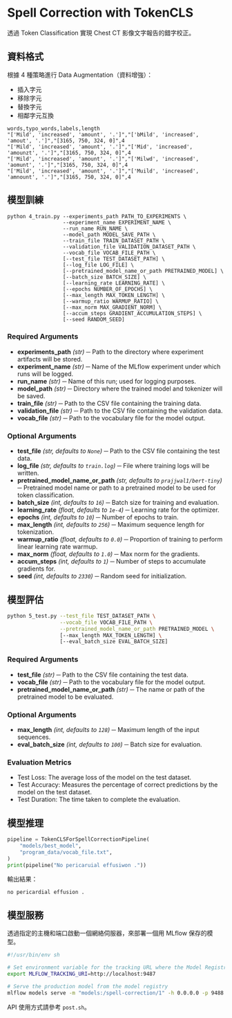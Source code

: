 # Spell Correction with TokenCLS
透過 Token Classification 實現 Chest CT 影像文字報告的錯字校正。

## 資料格式
根據 4 種策略進行 Data Augmentation（資料增強）：
+ 插入字元
+ 移除字元
+ 替換字元
+ 相鄰字元互換
```
words,typo_words,labels,length
"['Mild', 'increased', 'amount', '.']","['bMild', 'increased', 'amout', '.']","[3165, 750, 324, 0]",4
"['Mild', 'increased', 'amount', '.']","['Mid', 'increased', 'amounzt', '.']","[3165, 750, 324, 0]",4
"['Mild', 'increased', 'amount', '.']","['Milwd', 'increased', 'aomunt', '.']","[3165, 750, 324, 0]",4
"['Mild', 'increased', 'amount', '.']","['Muild', 'increased', 'amnount', '.']","[3165, 750, 324, 0]",4
```

## 模型訓練
```
python 4_train.py --experiments_path PATH_TO_EXPERIMENTS \
                  --experiment_name EXPERIMENT_NAME \
                  --run_name RUN_NAME \
                  --model_path MODEL_SAVE_PATH \
                  --train_file TRAIN_DATASET_PATH \
                  --validation_file VALIDATION_DATASET_PATH \
                  --vocab_file VOCAB_FILE_PATH \
                  [--test_file TEST_DATASET_PATH] \
                  [--log_file LOG_FILE] \
                  [--pretrained_model_name_or_path PRETRAINED_MODEL] \
                  [--batch_size BATCH_SIZE] \
                  [--learning_rate LEARNING_RATE] \
                  [--epochs NUMBER_OF_EPOCHS] \
                  [--max_length MAX_TOKEN_LENGTH] \
                  [--warmup_ratio WARMUP_RATIO] \
                  [--max_norm MAX_GRADIENT_NORM] \
                  [--accum_steps GRADIENT_ACCUMULATION_STEPS] \
                  [--seed RANDOM_SEED]
```
### Required Arguments
+ **experiments_path** *(str)* ─ Path to the directory where experiment artifacts will be stored.
+ **experiment_name** *(str)* ─ Name of the MLflow experiment under which runs will be logged.
+ **run_name** *(str)* ─ Name of this run; used for logging purposes.
+ **model_path** *(str)* ─ Directory where the trained model and tokenizer will be saved.
+ **train_file** *(str)* ─ Path to the CSV file containing the training data.
+ **validation_file** *(str)* ─ Path to the CSV file containing the validation data.
+ **vocab_file** *(str)* ─ Path to the vocabulary file for the model output.


### Optional Arguments
+ **test_file** *(str, defaults to `None`)* ─ Path to the CSV file containing the test data.
+ **log_file** *(str, defaults to `train.log`)* ─ File where training logs will be written.
+ **pretrained_model_name_or_path** *(str, defaults to `prajjwal1/bert-tiny`)* ─ Pretrained model name or path to a pretrained model to be used for token classification.
+ **batch_size** *(int, defaults to `16`)* ─ Batch size for training and evaluation.
+ **learning_rate** *(float, defaults to `1e-4`)* ─ Learning rate for the optimizer.
+ **epochs** *(int, defaults to `10`)* ─ Number of epochs to train.
+ **max_length** *(int, defaults to `256`)* ─ Maximum sequence length for tokenization.
+ **warmup_ratio** *(float, defaults to `0.0`)* ─ Proportion of training to perform linear learning rate warmup.
+ **max_norm** *(float, defaults to `1.0`)* ─ Max norm for the gradients.
+ **accum_steps** *(int, defaults to `1`)* ─ Number of steps to accumulate gradients for.
+ **seed** *(int, defaults to `2330`)* ─ Random seed for initialization.

## 模型評估
```bash
python 5_test.py --test_file TEST_DATASET_PATH \
                 --vocab_file VOCAB_FILE_PATH \
                 --pretrained_model_name_or_path PRETRAINED_MODEL \
                 [--max_length MAX_TOKEN_LENGTH] \
                 [--eval_batch_size EVAL_BATCH_SIZE]
```
### Required Arguments
+ **test_file** *(str)* ─ Path to the CSV file containing the test data.
+ **vocab_file** *(str)* ─ Path to the vocabulary file for the model output.
+ **pretrained_model_name_or_path** *(str)* ─ The name or path of the pretrained model to be evaluated.

### Optional Arguments
+ **max_length** *(int, defaults to `128`)* ─ Maximum length of the input sequences.
+ **eval_batch_size** *(int, defaults to `100`)* ─ Batch size for evaluation.

### Evaluation Metrics
+ Test Loss: The average loss of the model on the test dataset.
+ Test Accuracy: Measures the percentage of correct predictions by the model on the test dataset.
+ Test Duration: The time taken to complete the evaluation.

## 模型推理 
```python
pipeline = TokenCLSForSpellCorrectionPipeline(
    "models/best_model",
    "program_data/vocab_file.txt",
)
print(pipeline("No pericaruial effusiwon ."))
```
輸出結果：
```
no pericardial effusion .
```

## 模型服務
透過指定的主機和端口啟動一個網絡伺服器，來部署一個用 MLflow 保存的模型。
```bash
#!/usr/bin/env sh

# Set environment variable for the tracking URL where the Model Registry resides
export MLFLOW_TRACKING_URI=http://localhost:9487

# Serve the production model from the model registry
mlflow models serve -m "models:/spell-correction/1" -h 0.0.0.0 -p 9488
```
API 使用方式請參考 `post.sh`。